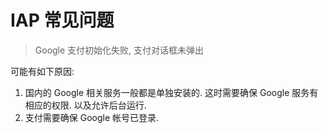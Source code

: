
# IAP 常见问题

> Google 支付初始化失败, 支付对话框未弹出

可能有如下原因:

1. 国内的 Google 相关服务一般都是单独安装的. 这时需要确保 Google 服务有相应的权限. 以及允许后台运行.
2. 支付需要确保 Google 帐号已登录.


